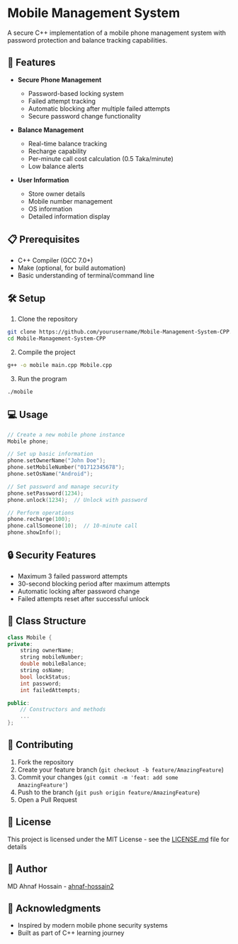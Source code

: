 # Mobile Management System

A secure C++ implementation of a mobile phone management system with password protection and balance tracking capabilities.

## 🚀 Features

- **Secure Phone Management**
  - Password-based locking system
  - Failed attempt tracking
  - Automatic blocking after multiple failed attempts
  - Secure password change functionality

- **Balance Management**
  - Real-time balance tracking
  - Recharge capability
  - Per-minute call cost calculation (0.5 Taka/minute)
  - Low balance alerts

- **User Information**
  - Store owner details
  - Mobile number management
  - OS information
  - Detailed information display

## 📋 Prerequisites

- C++ Compiler (GCC 7.0+)
- Make (optional, for build automation)
- Basic understanding of terminal/command line

## 🛠️ Setup

1. Clone the repository
```bash
git clone https://github.com/yourusername/Mobile-Management-System-CPP.git
cd Mobile-Management-System-CPP
```

2. Compile the project
```bash
g++ -o mobile main.cpp Mobile.cpp
```

3. Run the program
```bash
./mobile
```

## 💻 Usage

```cpp
// Create a new mobile phone instance
Mobile phone;

// Set up basic information
phone.setOwnerName("John Doe");
phone.setMobileNumber("01712345678");
phone.setOsName("Android");

// Set password and manage security
phone.setPassword(1234);
phone.unlock(1234);  // Unlock with password

// Perform operations
phone.recharge(100);
phone.callSomeone(10);  // 10-minute call
phone.showInfo();
```

## 🔒 Security Features

- Maximum 3 failed password attempts
- 30-second blocking period after maximum attempts
- Automatic locking after password change
- Failed attempts reset after successful unlock

## 📱 Class Structure

```cpp
class Mobile {
private:
    string ownerName;
    string mobileNumber;
    double mobileBalance;
    string osName;
    bool lockStatus;
    int password;
    int failedAttempts;

public:
    // Constructors and methods
    ...
};
```

## 🤝 Contributing

1. Fork the repository
2. Create your feature branch (`git checkout -b feature/AmazingFeature`)
3. Commit your changes (`git commit -m 'feat: add some AmazingFeature'`)
4. Push to the branch (`git push origin feature/AmazingFeature`)
5. Open a Pull Request

## 📄 License

This project is licensed under the MIT License - see the [LICENSE.md](LICENSE.md) file for details

## 👤 Author

MD Ahnaf Hossain - [ahnaf-hossain2]([https://github.com/yourusername](https://github.com/ahnaf-hossain2))

## 🙏 Acknowledgments

- Inspired by modern mobile phone security systems
- Built as part of C++ learning journey
